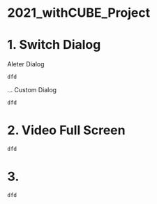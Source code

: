 # 2021_withCUBE_Project



# 1. Switch Dialog

Aleter Dialog

    dfd

...
Custom Dialog

    dfd

# 2. Video Full Screen

    dfd

# 3. 

    dfd
